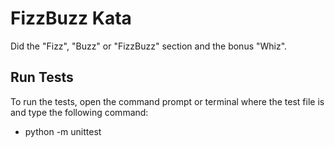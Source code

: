 # FizzBuzz Kata

Did the "Fizz", "Buzz" or "FizzBuzz" section and the bonus "Whiz".

## Run Tests

To run the tests, open the command prompt or terminal where the test file is and type the following command:
- python -m unittest